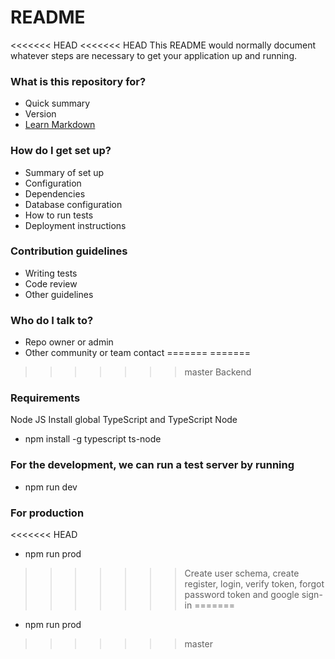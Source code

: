 # README #

<<<<<<< HEAD
<<<<<<< HEAD
This README would normally document whatever steps are necessary to get your application up and running.

### What is this repository for? ###

* Quick summary
* Version
* [Learn Markdown](https://bitbucket.org/tutorials/markdowndemo)

### How do I get set up? ###

* Summary of set up
* Configuration
* Dependencies
* Database configuration
* How to run tests
* Deployment instructions

### Contribution guidelines ###

* Writing tests
* Code review
* Other guidelines

### Who do I talk to? ###

* Repo owner or admin
* Other community or team contact
=======
=======
>>>>>>> master
Backend 

### Requirements ###
Node JS
Install global TypeScript and TypeScript Node
* npm install -g typescript ts-node

### For the development, we can run a test server by running ###
 * npm run dev
### For production ###
<<<<<<< HEAD
* npm run prod
>>>>>>> Create user schema, create register, login, verify token, forgot password token and google sign-in
=======
* npm run prod
>>>>>>> master
